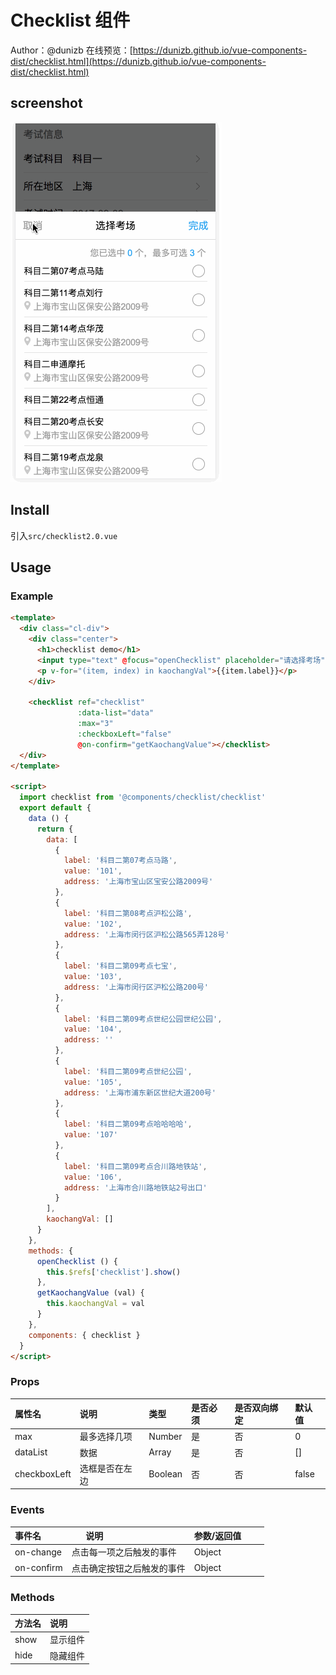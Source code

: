 # Checklist 组件

Author：@dunizb
在线预览：[https://dunizb.github.io/vue-components-dist/checklist.html](https://dunizb.github.io/vue-components-dist/checklist.html)

## screenshot
![screenshot.gif](screenshot.gif)

## Install
引入`src/checklist2.0.vue`

## Usage

### Example
```html
<template>
  <div class="cl-div">
    <div class="center">
      <h1>checklist demo</h1>
      <input type="text" @focus="openChecklist" placeholder="请选择考场">
      <p v-for="(item, index) in kaochangVal">{{item.label}}</p>
    </div>

    <checklist ref="checklist"
               :data-list="data"
               :max="3" 
               :checkboxLeft="false"
               @on-confirm="getKaochangValue"></checklist>
  </div>
</template>

<script>
  import checklist from '@components/checklist/checklist'
  export default {
    data () {
      return {
        data: [
          {
            label: '科目二第07考点马路',
            value: '101',
            address: '上海市宝山区宝安公路2009号'
          },
          {
            label: '科目二第08考点沪松公路',
            value: '102',
            address: '上海市闵行区沪松公路565弄128号'
          },
          {
            label: '科目二第09考点七宝',
            value: '103',
            address: '上海市闵行区沪松公路200号'
          },
          {
            label: '科目二第09考点世纪公园世纪公园',
            value: '104',
            address: ''
          },
          {
            label: '科目二第09考点世纪公园',
            value: '105',
            address: '上海市浦东新区世纪大道200号'
          },
          {
            label: '科目二第09考点哈哈哈哈',
            value: '107'
          },
          {
            label: '科目二第09考点合川路地铁站',
            value: '106',
            address: '上海市合川路地铁站2号出口'
          }
        ],
        kaochangVal: []
      }
    },
    methods: {
      openChecklist () {
        this.$refs['checklist'].show()
      },
      getKaochangValue (val) {
        this.kaochangVal = val
      }
    },
    components: { checklist }
  }
</script>
```

### Props
|属性名|       说明      |  类型 |是否必须|是否双向绑定|默认值|
|:------|:--------------|:------|:------|:-------|:-----|
|max  |最多选择几项|Number  |是     |否       | 0   |
|dataList |数据        |Array |是     |否       | []   |
|checkboxLeft |选框是否在左边 |Boolean |否     |否       | false   |

### Events
|事件名 |       说明      |  参数/返回值          |
|:------|:--------------|:--------------|
|on-change |点击每一项之后触发的事件|Object  |
|on-confirm |点击确定按钮之后触发的事件|Object  |

### Methods
|方法名 |       说明    |
|:------|:--------------|
|show |显示组件|
|hide |隐藏组件|

